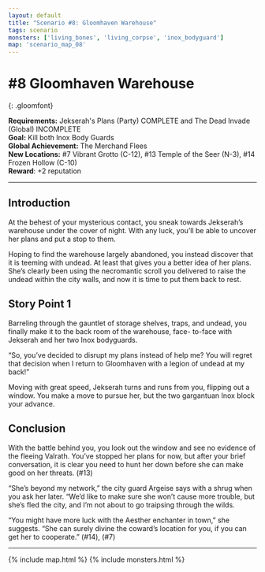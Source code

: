 ```yaml
---
layout: default
title: "Scenario #8: Gloomhaven Warehouse"
tags: scenario
monsters: ['living_bones', 'living_corpse', 'inox_bodyguard']
map: 'scenario_map_08'
---
```


# #8 Gloomhaven Warehouse
{: .gloomfont}

__Requirements:__ Jekserah's Plans (Party) COMPLETE and The Dead Invade (Global) INCOMPLETE <br>
__Goal:__ Kill both Inox Body Guards <br>
__Global Achievement:__ The Merchand Flees <br>
__New Locations:__ #7 Vibrant Grotto <span class="map_loc">(C-12)</span>, #13 Temple of the Seer <span class="map_loc">(N-3)</span>, #14 Frozen Hollow <span class="map_loc">(C-10)</span> <br>
__Reward__: +2 reputation<br>

***

## Introduction

At the behest of your mysterious contact, you sneak towards Jekserah’s warehouse
under the cover of night. With any luck, you’ll be able to uncover her plans and put a stop to them.

Hoping to find the warehouse largely abandoned, you instead discover that it is teeming with
undead. At least that gives you a better idea of her plans. She’s clearly been using the
necromantic scroll you delivered to raise the undead within the city walls, and now it is
time to put them back to rest.

## Story Point 1

Barreling through the gauntlet of storage shelves, traps, and undead, you finally make it
to the back room of the warehouse, face- to-face with Jekserah and her two Inox bodyguards.

“So, you’ve decided to disrupt my plans instead of help me? You will regret that decision
when I return to Gloomhaven with a legion of undead at my back!”

Moving with great speed, Jekserah turns and runs from you, flipping out a window. You make
a move to pursue her, but the two gargantuan Inox block your advance.

## Conclusion

With the battle behind you, you look out the window and see no evidence of the fleeing Valrath.
You’ve stopped her plans for now, but after your brief conversation, it is clear you need to
hunt her down before she can make good on her threats. (#13)

“She’s beyond my network,” the city guard Argeise says with a shrug when you ask her later.
“We’d like to make sure she won’t cause more trouble, but she’s fled the city, and I’m not
about to go traipsing through the wilds.

“You might have more luck with the Aesther enchanter in town,” she suggests. “She can
surely divine the coward’s location for you, if you can get her to cooperate.” (#14), (#7)


***

{% include map.html %}
{% include monsters.html %}



